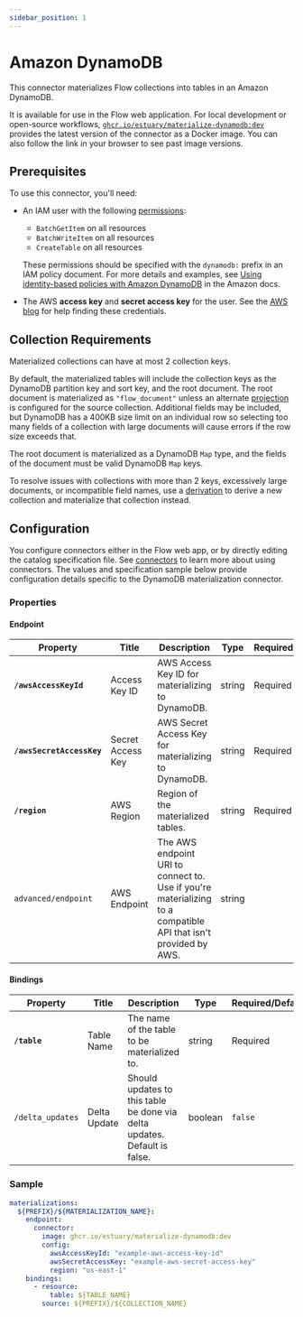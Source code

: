 ```yaml
---
sidebar_position: 1
---
```


# Amazon DynamoDB

This connector materializes Flow collections into tables in an Amazon DynamoDB.

It is available for use in the Flow web application. For local development or open-source workflows,
[`ghcr.io/estuary/materialize-dynamodb:dev`](https://ghcr.io/estuary/materialize-dynamodb:dev)
provides the latest version of the connector as a Docker image. You can also follow the link in your
browser to see past image versions.

## Prerequisites

To use this connector, you'll need:

- An IAM user with the following
  [permissions](https://docs.aws.amazon.com/service-authorization/latest/reference/list_amazondynamodb.html):
  - `BatchGetItem` on all resources
  - `BatchWriteItem` on all resources
  - `CreateTable` on all resources

  These permissions should be specified with the `dynamodb:` prefix in an IAM policy document. For
  more details and examples, see [Using identity-based policies with Amazon
  DynamoDB](https://docs.aws.amazon.com/amazondynamodb/latest/developerguide/using-identity-based-policies.html)
  in the Amazon docs.

- The AWS **access key** and **secret access key** for the user. See the [AWS
  blog](https://aws.amazon.com/blogs/security/wheres-my-secret-access-key/) for help finding these
  credentials.

## Collection Requirements

Materialized collections can have at most 2 collection keys.

By default, the materialized tables will include the collection keys as the DynamoDB partition key
and sort key, and the root document. The root document is materialized as `"flow_document"` unless
an alternate [projection](../../../concepts/collections.md#projections) is configured for the source
collection. Additional fields may be included, but DynamoDB has a 400KB size limit on an individual
row so selecting too many fields of a collection with large documents will cause errors if the row
size exceeds that.

The root document is materialized as a DynamoDB `Map` type, and the fields of the document must be
valid DynamoDB `Map` keys.

To resolve issues with collections with more than 2 keys, excessively large documents, or
incompatible field names, use a [derivation](../../../concepts/derivations.md) to derive a new
collection and materialize that collection instead.

## Configuration

You configure connectors either in the Flow web app, or by directly editing the catalog
specification file. See [connectors](../../../concepts/connectors.md#using-connectors) to learn more
about using connectors. The values and specification sample below provide configuration details
specific to the DynamoDB materialization connector.

### Properties

#### Endpoint

| Property                  | Title             | Description                                                                                                     | Type   | Required/Default |
| ------------------------- | ----------------- | --------------------------------------------------------------------------------------------------------------- | ------ | ---------------- |
| **`/awsAccessKeyId`**     | Access Key ID     | AWS Access Key ID for materializing to DynamoDB.                                                                | string | Required         |
| **`/awsSecretAccessKey`** | Secret Access Key | AWS Secret Access Key for materializing to DynamoDB.                                                            | string | Required         |
| **`/region`**             | AWS Region        | Region of the materialized tables.                                                                              | string | Required         |
| `advanced/endpoint`       | AWS Endpoint      | The AWS endpoint URI to connect to. Use if you're materializing to a compatible API that isn't provided by AWS. | string |                  |

#### Bindings

| Property         | Title        | Description                                                               | Type    | Required/Default |
| ---------------- | ------------ | ------------------------------------------------------------------------- | ------- | ---------------- |
| **`/table`**     | Table Name   | The name of the table to be materialized to.                              | string  | Required         |
| `/delta_updates` | Delta Update | Should updates to this table be done via delta updates. Default is false. | boolean | `false`          |

### Sample

```yaml
materializations:
  ${PREFIX}/${MATERIALIZATION_NAME}:
    endpoint:
      connector:
        image: ghcr.io/estuary/materialize-dynamodb:dev
        config:
          awsAccessKeyId: "example-aws-access-key-id"
          awsSecretAccessKey: "example-aws-secret-access-key"
          region: "us-east-1"
    bindings:
      - resource:
          table: ${TABLE_NAME}
        source: ${PREFIX}/${COLLECTION_NAME}
```
